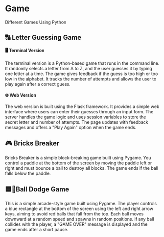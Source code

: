 # Game
Different Games Using Python
## 🔠 Letter Guessing Game
#### 🖥️ Terminal Version
The terminal version is a Python-based game that runs in the command line. It randomly selects a letter from A to Z, and the user guesses it by typing one letter at a time. The game gives feedback if the guess is too high or too low in the alphabet. It tracks the number of attempts and allows the user to play again after a correct guess.

#### 🌐 Web Version
The web version is built using the Flask framework. It provides a simple web interface where users can enter their guesses through an input form. The server handles the game logic and uses session variables to store the secret letter and number of attempts. The page updates with feedback messages and offers a "Play Again" option when the game ends.
## 
## 🎮 Bricks Breaker
Bricks Breaker is a simple block-breaking game built using Pygame. You control a paddle at the bottom of the screen by moving the paddle left or right and must bounce a ball to destroy all blocks. The game ends if the ball falls below the paddle.
## 
## 🟦🔴Ball Dodge Game
This is a simple arcade-style game built using Pygame. The player controls a blue rectangle at the bottom of the screen using the left and right arrow keys, aiming to avoid red balls that fall from the top. Each ball moves downward at a random speed and spawns in random positions. If any ball collides with the player, a "GAME OVER" message is displayed and the game ends after a short pause.
